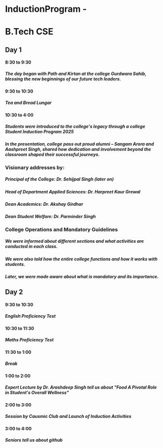 # InductionProgram -
# B.Tech CSE
## Day 1
#### 8:30 to 9:30 
##### The day began with Path and Kirtan at the college Gurdwara Sahib, blessing the new beginnings of our future tech leaders.
#### 9:30 to 10:30 
##### Tea and Bread Lungar
#### 10:30 to 4:00
##### Students were introduced to the college's legacy through a college Student Induction Program 2025

##### In the presentation, college pass out proud alumni – Sangam Arora and Aashpreet Singh, shared how dedication and involvement beyond the classroom shaped their successful journeys.

### Visionary addresses by:

##### Principal of the College: Dr. Sehijpal Singh (later on)

##### Head of Department Applied Sciences: Dr. Harpreet Kaur Grewal

##### Dean Academics: Dr. Akshay Girdhar

##### Dean Student Welfare: Dr. Parminder Singh

### College Operations and Mandatory Guidelines

##### We were informed about different sections and what activities are conducted in each class.

##### We were also told how the entire college functions and how it works with students.

##### Later, we were made aware about what is mandatory and its importance.

## Day 2
#### 9:30 to 10:30 
##### English Proficiency Test

#### 10:30 to 11:30 
##### Maths Proficiency Test

#### 11:30 to 1:00 
##### Break

#### 1:00 to 2:00 
##### Expert Lecture by Dr. Arashdeep Singh tell us about "Food A Pivotal Role in Student's Overall Wellness"

#### 2:00 to 3:00 
##### Session by Causmic Club and Launch of Induction Activities 

#### 3:00 to 4:00 
##### Seniors tell us about github
